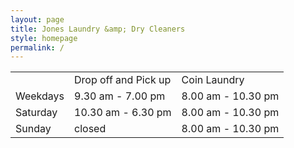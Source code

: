 ```yaml
---
layout: page
title: Jones Laundry &amp; Dry Cleaners
style: homepage
permalink: /
---
```


<table>
	<tr class="bold">
		<td>
		</td>
		<td>
		Drop off and Pick up
		</td>
		<td>
		Coin Laundry
		</td>
	</tr>
	<tr>
		<td>
		Weekdays
		</td>
		<td>
		9.30 am - 7.00 pm
		</td>
		<td>
		8.00 am - 10.30 pm
		</td>
	</tr>
	<tr>
		<td>
		Saturday
		</td>
		<td>
		10.30 am - 6.30 pm
		</td>
		<td>
		8.00 am - 10.30 pm
		</td>
	</tr>
	<tr>
		<td>
		Sunday
		</td>
		<td>
		closed
		</td>
		<td>
		8.00 am - 10.30 pm
		</td>
	</tr>
</table>